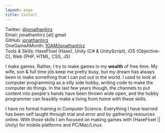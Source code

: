 ```yaml
---
layout: page
title: Contact
---
```


Twitter: [@jonathanhirz](http://twitter.com/jonathanhirz) <br />
Email: jonathanhirz [at] gmail <br />
GitHub: [jonathanhirz](http://github.com/jonathanhirz)<br />
OneGameAMonth: [1GAM/jonathanhirz](http://onegameamonth.com/jonathanhirz)<br />
Tools & Skills: HaxeFlixel (Haxe), Unity (C# &amp; UnityScript), iOS (Objective-C), Web (PHP, HTML, CSS, JS)

I make games. Rather, I try to make games in my **wealth** of free time. My wife, son & full time job keep me pretty busy, but my dream has always been to make something that I can put out in the world. I used to look at computer programming as a silly side hobby, writing code to make the computer do things. In the last few years though, the channels to put content into people's hands have been thrown wide open, and the hobby programmer can feasibly make a living from home with these skills.

I have no formal training in Computer Science. Everything I have learned has been self taught through trial and error and by gathering resources online. With those skills I am focused on making games with (HaxeFlixel || Unity) for mobile platforms and PC/Mac/Linux.